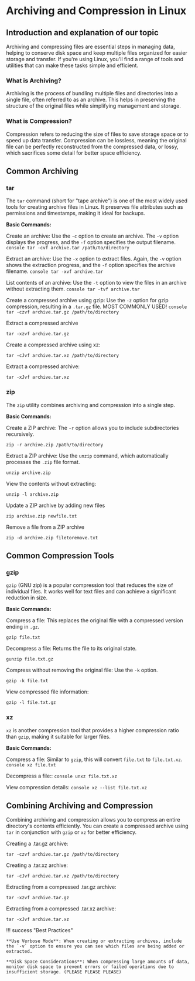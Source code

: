 # Archiving and Compression in Linux

## Introduction and explanation of our topic

Archiving and compressing files are essential steps in managing data, helping to conserve disk space and keep multiple files organized for easier storage and transfer. If you're using Linux, you'll find a range of tools and utilities that can make these tasks simple and efficient.

### What is Archiving?

Archiving is the process of bundling multiple files and directories into a single file, often referred to as an archive. This helps in preserving the structure of the original files while simplifying management and storage.

### What is Compression?

Compression refers to reducing the size of files to save storage space or to speed up data transfer. Compression can be lossless, meaning the original file can be perfectly reconstructed from the compressed data, or lossy, which sacrifices some detail for better space efficiency.

## Common Archiving 

### **tar**

The `tar` command (short for "tape archive") is one of the most widely used tools for creating archive files in Linux. It preserves file attributes such as permissions and timestamps, making it ideal for backups.

**Basic Commands:**

Create an archive: Use the `-c` option to create an archive. The `-v` option displays the progress, and the `-f` option specifies the output filename.
    ```console
    tar -cvf archive.tar /path/to/directory
    ```

Extract an archive: Use the `-x` option to extract files. Again, the `-v` option shows the extraction progress, and the `-f` option specifies the archive filename.
    ```console
    tar -xvf archive.tar
    ```
    
List contents of an archive: Use the `-t` option to view the files in an archive without extracting them.
    ```console
    tar -tvf archive.tar
    ```

Create a compressed archive using gzip: Use the `-z` option for gzip compression, resulting in a `.tar.gz` file. MOST COMMONLY USED!
    ```console
    tar -czvf archive.tar.gz /path/to/directory
    ```

Extract a compressed archive
  ```console
  tar -xzvf archive.tar.gz
  ```

Create a compressed archive using xz:
  ```console
  tar -cJvf archive.tar.xz /path/to/directory
  ```

Extract a compressed archive:
  ```console
  tar -xJvf archive.tar.xz
  ```

### **zip**

The `zip` utility combines archiving and compression into a single step.

**Basic Commands:**

Create a ZIP archive: The `-r` option allows you to include subdirectories recursively.
  ```console
  zip -r archive.zip /path/to/directory
  ```
  
Extract a ZIP archive: Use the `unzip` command, which automatically processes the `.zip` file format.
  ```console
  unzip archive.zip
  ```

View the contents without extracting: 
  ```console
  unzip -l archive.zip
  ```

Update a ZIP archive by adding new files
  ```console
  zip archive.zip newfile.txt
  ```
  
Remove a file from a ZIP archive
  ```console
  zip -d archive.zip filetoremove.txt
  ```

## Common Compression Tools

### **gzip**

`gzip` (GNU zip) is a popular compression tool that reduces the size of individual files. It works well for text files and can achieve a significant reduction in size.

**Basic Commands:**

Compress a file: This replaces the original file with a compressed version ending in `.gz`.
  ```console
  gzip file.txt
  ```
  
Decompress a file: Returns the file to its original state.
  ```console
  gunzip file.txt.gz
  ```

Compress without removing the original file: Use the `-k` option.
  ```console
  gzip -k file.txt
  ```

View compressed file information:
  ```console
  gzip -l file.txt.gz
  ```

### **xz**

`xz` is another compression tool that provides a higher compression ratio than `gzip`, making it suitable for larger files.

**Basic Commands:**

Compress a file: Similar to `gzip`, this will convert `file.txt` to `file.txt.xz`.
    ```console
    xz file.txt
    ```
  
Decompress a file::
    ```console
    unxz file.txt.xz
    ```

View compression details:
    ```console
    xz --list file.txt.xz
    ```

## Combining Archiving and Compression

Combining archiving and compression allows you to compress an entire directory's contents efficiently. You can create a compressed archive using `tar` in conjunction with `gzip` or `xz` for better efficiency.

Creating a .tar.gz archive:
  ```console
  tar -czvf archive.tar.gz /path/to/directory
  ```

Creating a .tar.xz archive:  
  ```console
  tar -cJvf archive.tar.xz /path/to/directory
  ```

Extracting from a compressed .tar.gz archive:
  ```console
  tar -xzvf archive.tar.gz
  ```

Extracting from a compressed .tar.xz archive:  
  ```console
  tar -xJvf archive.tar.xz
  ```

  

!!! success "Best Practices"

    **Use Verbose Mode**: When creating or extracting archives, include the `-v` option to ensure you can see which files are being added or extracted.

    **Disk Space Considerations**: When compressing large amounts of data, monitor disk space to prevent errors or failed operations due to insufficient storage. (PLEASE PLEASE PLEASE)
